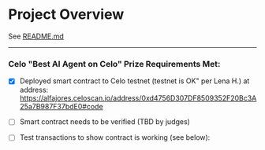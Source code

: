 # Project Overview
See [README.md](./README.md)

---

### Celo "Best AI Agent on Celo" Prize Requirements Met:
- [x] Deployed smart contract to Celo testnet (testnet is 
OK" per Lena H.) at address: 
    https://alfajores.celoscan.io/address/0xd4756D307DF8509352F20Bc3A25a7B987F37bdE0#code
- [ ] Smart contract needs to be verified (TBD by judges)
- [ ] Test transactions to show contract is working (see below):
    